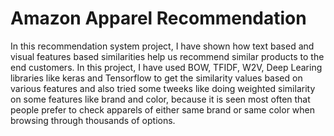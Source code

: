 # Amazon Apparel Recommendation
In this recommendation system project, I have shown how text based and visual features based similarities help us recommend similar products to the end customers. In this project, I have used BOW, TFIDF, W2V, Deep Learing libraries like keras and Tensorflow to get the similarity values based on various features and also tried some tweeks like doing weighted similarity on some features like brand and color, because it is seen most often that people prefer to check apparels of either same brand or same color when browsing through thousands of options. 
